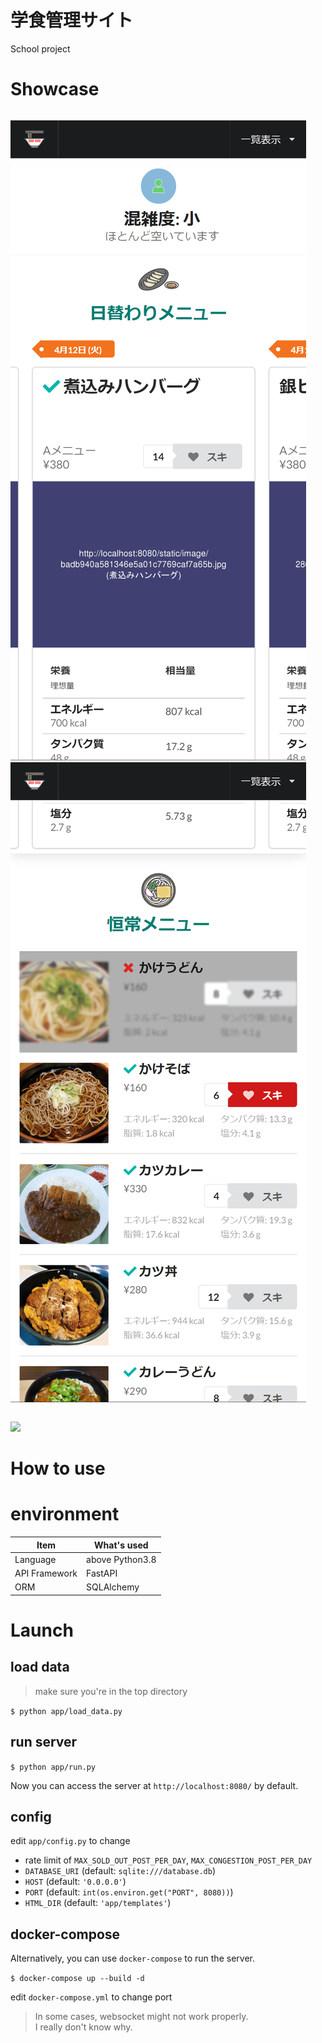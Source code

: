 # 学食管理サイト

School project

# Showcase
<div style="display: flex; flex-direction: row;">

![](assets/special.png)
![](assets/permanent.png)

</div>

![](assets/walkthru.gif)

# How to use

# environment

| Item          | What's used     |
|---------------|-----------------|
| Language      | above Python3.8 |
| API Framework | FastAPI         |
| ORM           | SQLAlchemy      |

# Launch

## load data
> make sure you're in the top directory

`$ python app/load_data.py`

## run server

`$ python app/run.py`

Now you can access the server at `http://localhost:8080/` by default.

## config

edit `app/config.py` to change

- rate limit of `MAX_SOLD_OUT_POST_PER_DAY`, `MAX_CONGESTION_POST_PER_DAY`
- `DATABASE_URI` (default: `sqlite:///database.db`)
- `HOST` (default: `'0.0.0.0'`)
- `PORT` (default: `int(os.environ.get("PORT", 8080))`)
- `HTML_DIR` (default: `'app/templates'`)

## docker-compose
Alternatively, you can use `docker-compose` to run the server.

`$ docker-compose up --build -d`

edit `docker-compose.yml` to change port

> In some cases, websocket might not work properly. \
> I really don't know why.